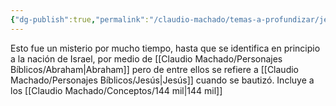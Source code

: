```yaml
---
{"dg-publish":true,"permalink":"/claudio-machado/temas-a-profundizar/jesus/descendencia-de-la-mujer/"}
---
```


Esto fue un misterio por mucho tiempo, hasta que se identifica en principio a la nación de Israel, por medio de [[Claudio Machado/Personajes Bíblicos/Abraham\|Abraham]] pero de entre ellos se refiere a [[Claudio Machado/Personajes Bíblicos/Jesús\|Jesús]]  cuando se bautizó. Incluye a los  [[Claudio Machado/Conceptos/144 mil\|144 mil]]

